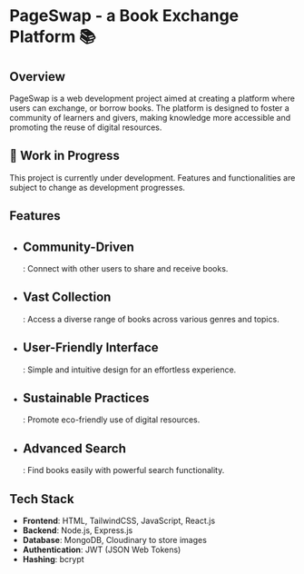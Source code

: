 # PageSwap - a Book Exchange Platform 📚

## Overview

PageSwap is a web development project aimed at creating a platform where users can exchange, or borrow books. The platform is designed to foster a community of learners and givers, making knowledge more accessible and promoting the reuse of digital resources.

## 🚧 Work in Progress
This project is currently under development. Features and functionalities are subject to change as development progresses.

## Features

- <h2>Community-Driven</h2>: Connect with other users to share and receive books.
- <h2>Vast Collection</h2>: Access a diverse range of books across various genres and topics.
- <h2>User-Friendly Interface</h2>: Simple and intuitive design for an effortless experience.
- <h2>Sustainable Practices</h2>: Promote eco-friendly use of digital resources.
- <h2>Advanced Search</h2>: Find books easily with powerful search functionality.

## Tech Stack

- **Frontend**: HTML, TailwindCSS, JavaScript, React.js
- **Backend**: Node.js, Express.js
- **Database**: MongoDB, Cloudinary to store images
- **Authentication**: JWT (JSON Web Tokens)
- **Hashing**: bcrypt
